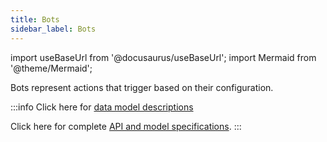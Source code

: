 ```yaml
---
title: Bots
sidebar_label: Bots
---
```

import useBaseUrl from '@docusaurus/useBaseUrl'; 
import Mermaid from '@theme/Mermaid';


Bots represent actions that trigger based on their configuration.

:::info
Click here for [data model descriptions](/docs/documentation/models/automation/model_bots)

Click here for complete [API and model specifications](https://www.cotalker.com/swagger/core/?key=woubtjf4olr0t4zgutuwn6scbcm6hd3qh1cgl5obmohpbm3mfublnwcvv67lodgjvd3h86s9ppshtvmf95gepsqh6nizq9liu7f).
:::


<!--
## Parametrized Bots {#parametrized-bots}
<img alt="Docusaurus with Keytar" src={useBaseUrl('img/bot_flow.png')} />

Parametrized bots is programming language for Cotalker that allows

| Parametrized Bots        | Description |
| ------------- | ----- | 
|  PBAnswerChecker | Checks the value of a survey |
|  PBChangeState| Changes the state of a task |
|  PBChannelAddUser| Modify channel users |
|  PBChannelToTaskSE| Modify task channel |
|  PBCleanChannel| Removes message from channel  |
|  PBConditional| Flow execution depending on condition |
|  PBCopySurvey| Copy survey to channel |
|  PBCreateChannel| Creates a new channel  |
|  PBCreateProperty| Creates a new property |
|  PBCreateTask| Create a new task |
|  PBCreateUser| Create a new User  |
|  PBEmail| Send an email |
|  PBCalendar| Create a ICS |
|  PBGiphy| Send image from [giphy](https://giphy.com) |
|  PBHideMessages| Remove messages from channel |
|  PBMessage| Send message to channel |
|  PBPdf| Convert HTML to PDF |
|  PBQRCode| Generate QR-code image |
|  PBSendSurvey| Send survey to channel |
|  PBSwitchList| Conditional flow execution | 
|  PBTaskAddEditor| Edit Task editors |
|  PBTemplate | Create HTML from template and data |
|  PBUpdateChannel| Modify channel |
|  PBUpdateProperty| Modify property |
|  PBUpdateTask| Modify Task |
|  PBUpdateUser| Modify User |
|  FCEach| Flow Control: Execute rountine for each data |
|  FCIfElse| Flow Control: Conditional execution |
|  FCSwitchAll| Flow Control: Exectute all matching |
|  FCSwitchOne| Flow Control: Execute first matching |
|  FCSleep| Flow Control: Wait N seconds before continuing |
|  NWRequest| Perform custom network request |
|  COTScript | Cotalker custom script |
 -->
